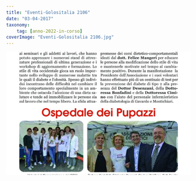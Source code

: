 ```yaml
---
title: "Eventi-Golositalia 2106"
date: "03-04-2017"
taxonomy: 
    tag: [anno-2022-in-corso]
coverImage: "Eventi-Golositalia 2106.jpg"
---
```


![Eventi-Golositalia 2106](images/Eventi-Golositalia%202106.jpg)
